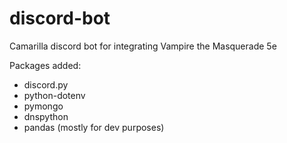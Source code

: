 # discord-bot
Camarilla discord bot for integrating Vampire the Masquerade 5e

Packages added:
* discord.py
* python-dotenv
* pymongo
* dnspython
* pandas (mostly for dev purposes)
